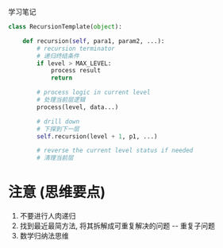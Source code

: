 学习笔记
```python
class RecursionTemplate(object):

    def recursion(self, para1, param2, ...):
        # recursion terminator
        # 递归终结条件
        if level > MAX_LEVEL:
            process result
            return

        # process logic in current level
        # 处理当前层逻辑
        process(level, data...)

        # drill down
        # 下探到下一层
        self.recursion(level + 1, p1, ...)

        # reverse the current level status if needed
        # 清理当前层
```
    
# 注意 (思维要点)
1. 不要进行人肉递归
2. 找到最近最简方法, 将其拆解成可重复解决的问题 -- 重复子问题
3. 数学归纳法思维